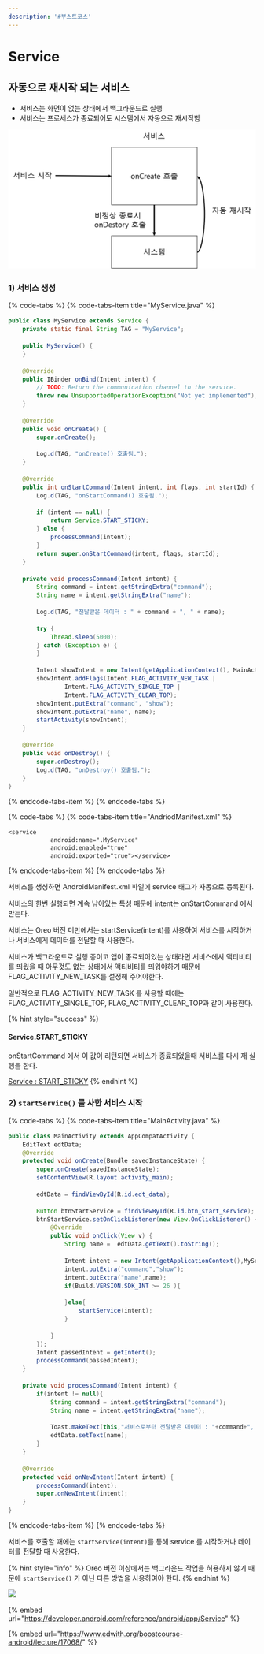 ```yaml
---
description: '#부스트코스'
---
```


# Service

## 자동으로 재시작 되는 서비스 

* 서비스는 화면이 없는 상태에서 백그라운드로 실행 
* 서비스는 프로세스가 종료되어도 시스템에서 자동으로 재시작함 

![](../.gitbook/assets/service.png)

### 1\) 서비스 생성 

{% code-tabs %}
{% code-tabs-item title="MyService.java" %}
```java
public class MyService extends Service {
    private static final String TAG = "MyService";

    public MyService() {
    }

    @Override
    public IBinder onBind(Intent intent) {
        // TODO: Return the communication channel to the service.
        throw new UnsupportedOperationException("Not yet implemented");
    }

    @Override
    public void onCreate() {
        super.onCreate();

        Log.d(TAG, "onCreate() 호출됨.");
    }

    @Override
    public int onStartCommand(Intent intent, int flags, int startId) {
        Log.d(TAG, "onStartCommand() 호출됨.");

        if (intent == null) {
            return Service.START_STICKY;
        } else {
            processCommand(intent);
        }
        return super.onStartCommand(intent, flags, startId);
    }

    private void processCommand(Intent intent) {
        String command = intent.getStringExtra("command");
        String name = intent.getStringExtra("name");

        Log.d(TAG, "전달받은 데이터 : " + command + ", " + name);

        try {
            Thread.sleep(5000);
        } catch (Exception e) {
        }

        Intent showIntent = new Intent(getApplicationContext(), MainActivity.class);
        showIntent.addFlags(Intent.FLAG_ACTIVITY_NEW_TASK |
                Intent.FLAG_ACTIVITY_SINGLE_TOP |
                Intent.FLAG_ACTIVITY_CLEAR_TOP);
        showIntent.putExtra("command", "show");
        showIntent.putExtra("name", name);
        startActivity(showIntent);
    }

    @Override
    public void onDestroy() {
        super.onDestroy();
        Log.d(TAG, "onDestroy() 호출됨.");
    }
}
```
{% endcode-tabs-item %}
{% endcode-tabs %}

{% code-tabs %}
{% code-tabs-item title="AndriodManifest.xml" %}
```markup
<service
            android:name=".MyService"
            android:enabled="true"
            android:exported="true"></service>
```
{% endcode-tabs-item %}
{% endcode-tabs %}

서비스를 생성하면 AndroidManifest.xml 파일에 service 태그가 자동으로 등록된다.

서비스의 한번 실행되면 계속 남아있는 특성 때문에 intent는  onStartCommand 에서 받는다. 

서비스는 Oreo 버전 미만에서는 startService\(intent\)를 사용하여 서비스를 시작하거나 서비스에게 데이터를 전달할 때 사용한다. 

서비스가 백그라운드로 실행 중이고 앱이 종료되어있는 상태라면 서비스에서 액티비티를 띄웠을 때 아무것도 없는 상태에서 액티비티를 띄워야하기 때문에 FLAG\_ACTIVITY\_NEW\_TASK를 설정해 주어야한다. 

일반적으로 FLAG\_ACTIVITY\_NEW\_TASK 를 사용할 때에는 FLAG\_ACTIVITY\_SINGLE\_TOP, FLAG\_ACTIVITY\_CLEAR\_TOP과 같이 사용한다. 

{% hint style="success" %}
#### Service.START\_STICKY <a id="START_STICKY"></a>

onStartCommand 에서 이 값이 리턴되면 서비스가 종료되었을때 서비스를 다시 재 실행을 한다.

[Service : START\_STICKY](https://developer.android.com/reference/android/app/Service#START_STICKY) 
{% endhint %}

### 2\) `startService()` 를 사한 서비스 시작 

{% code-tabs %}
{% code-tabs-item title="MainActivity.java" %}
```java
public class MainActivity extends AppCompatActivity {
    EditText edtData;
    @Override
    protected void onCreate(Bundle savedInstanceState) {
        super.onCreate(savedInstanceState);
        setContentView(R.layout.activity_main);

        edtData = findViewById(R.id.edt_data);

        Button btnStartService = findViewById(R.id.btn_start_service);
        btnStartService.setOnClickListener(new View.OnClickListener() {
            @Override
            public void onClick(View v) {
                String name =  edtData.getText().toString();

                Intent intent = new Intent(getApplicationContext(),MyService.class);
                intent.putExtra("command","show");
                intent.putExtra("name",name);
                if(Build.VERSION.SDK_INT >= 26 ){

                }else{
                    startService(intent);
                }

            }
        });
        Intent passedIntent = getIntent();
        processCommand(passedIntent);
    }

    private void processCommand(Intent intent) {
        if(intent != null){
            String command = intent.getStringExtra("command");
            String name = intent.getStringExtra("name");

            Toast.makeText(this,"서비스로부터 전달받은 데이터 : "+command+", "+name,Toast.LENGTH_LONG).show();
            edtData.setText(name);
        }
    }

    @Override
    protected void onNewIntent(Intent intent) {
        processCommand(intent);
        super.onNewIntent(intent);
    }
}
```
{% endcode-tabs-item %}
{% endcode-tabs %}

서비스를 호출할 때에는 `startService(intent)`를 통해 service 를 시작하거나 데이터를 전달할 때 사용한다. 

{% hint style="info" %}
Oreo 버전 이상에서는 백그라운드 작업을 허용하지 않기 때문에 `startService()` 가 아닌 다른 방법을 사용하여야 한다.
{% endhint %}

![](../.gitbook/assets/service.gif)

{% embed url="https://developer.android.com/reference/android/app/Service" %}

{% embed url="https://www.edwith.org/boostcourse-android/lecture/17068/" %}



